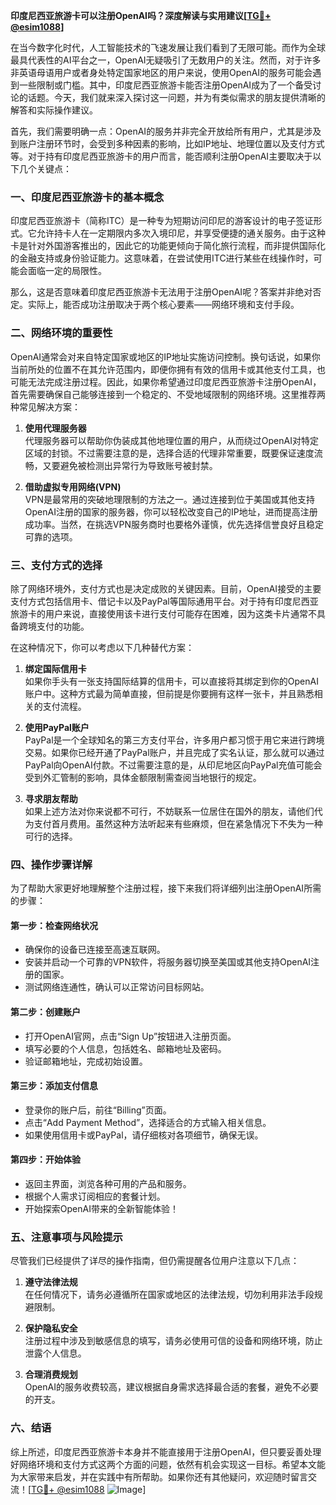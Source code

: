 **印度尼西亚旅游卡可以注册OpenAI吗？深度解读与实用建议[[TG💪+ @esim1088](https://t.me/s/esim1088)]**

在当今数字化时代，人工智能技术的飞速发展让我们看到了无限可能。而作为全球最具代表性的AI平台之一，OpenAI无疑吸引了无数用户的关注。然而，对于许多非英语母语用户或者身处特定国家地区的用户来说，使用OpenAI的服务可能会遇到一些限制或门槛。其中，印度尼西亚旅游卡能否注册OpenAI成为了一个备受讨论的话题。今天，我们就来深入探讨这一问题，并为有类似需求的朋友提供清晰的解答和实际操作建议。

首先，我们需要明确一点：OpenAI的服务并非完全开放给所有用户，尤其是涉及到账户注册环节时，会受到多种因素的影响，比如IP地址、地理位置以及支付方式等。对于持有印度尼西亚旅游卡的用户而言，能否顺利注册OpenAI主要取决于以下几个关键点：

### **一、印度尼西亚旅游卡的基本概念**
印度尼西亚旅游卡（简称ITC）是一种专为短期访问印尼的游客设计的电子签证形式。它允许持卡人在一定期限内多次入境印尼，并享受便捷的通关服务。由于这种卡是针对外国游客推出的，因此它的功能更倾向于简化旅行流程，而非提供国际化的金融支持或身份验证能力。这意味着，在尝试使用ITC进行某些在线操作时，可能会面临一定的局限性。

那么，这是否意味着印度尼西亚旅游卡无法用于注册OpenAI呢？答案并非绝对否定。实际上，能否成功注册取决于两个核心要素——网络环境和支付手段。

### **二、网络环境的重要性**
OpenAI通常会对来自特定国家或地区的IP地址实施访问控制。换句话说，如果你当前所处的位置不在其允许范围内，即便你拥有有效的信用卡或其他支付工具，也可能无法完成注册过程。因此，如果你希望通过印度尼西亚旅游卡注册OpenAI，首先需要确保自己能够连接到一个稳定的、不受地域限制的网络环境。这里推荐两种常见解决方案：

1. **使用代理服务器**  
   代理服务器可以帮助你伪装成其他地理位置的用户，从而绕过OpenAI对特定区域的封锁。不过需要注意的是，选择合适的代理非常重要，既要保证速度流畅，又要避免被检测出异常行为导致账号被封禁。

2. **借助虚拟专用网络(VPN)**  
   VPN是最常用的突破地理限制的方法之一。通过连接到位于美国或其他支持OpenAI注册的国家的服务器，你可以轻松改变自己的IP地址，进而提高注册成功率。当然，在挑选VPN服务商时也要格外谨慎，优先选择信誉良好且稳定可靠的选项。

### **三、支付方式的选择**
除了网络环境外，支付方式也是决定成败的关键因素。目前，OpenAI接受的主要支付方式包括信用卡、借记卡以及PayPal等国际通用平台。对于持有印度尼西亚旅游卡的用户来说，直接使用该卡进行支付可能存在困难，因为这类卡片通常不具备跨境支付的功能。

在这种情况下，你可以考虑以下几种替代方案：

1. **绑定国际信用卡**  
   如果你手头有一张支持国际结算的信用卡，可以直接将其绑定到你的OpenAI账户中。这种方式最为简单直接，但前提是你要拥有这样一张卡，并且熟悉相关的支付流程。

2. **使用PayPal账户**  
   PayPal是一个全球知名的第三方支付平台，许多用户都习惯于用它来进行跨境交易。如果你已经开通了PayPal账户，并且完成了实名认证，那么就可以通过PayPal向OpenAI付款。不过需要注意的是，从印尼地区向PayPal充值可能会受到外汇管制的影响，具体金额限制需查阅当地银行的规定。

3. **寻求朋友帮助**  
   如果上述方法对你来说都不可行，不妨联系一位居住在国外的朋友，请他们代为支付首月费用。虽然这种方法听起来有些麻烦，但在紧急情况下不失为一种可行的选择。

### **四、操作步骤详解**
为了帮助大家更好地理解整个注册过程，接下来我们将详细列出注册OpenAI所需的步骤：

#### **第一步：检查网络状况**
- 确保你的设备已连接至高速互联网。
- 安装并启动一个可靠的VPN软件，将服务器切换至美国或其他支持OpenAI注册的国家。
- 测试网络连通性，确认可以正常访问目标网站。

#### **第二步：创建账户**
- 打开OpenAI官网，点击“Sign Up”按钮进入注册页面。
- 填写必要的个人信息，包括姓名、邮箱地址及密码。
- 验证邮箱地址，完成初始设置。

#### **第三步：添加支付信息**
- 登录你的账户后，前往“Billing”页面。
- 点击“Add Payment Method”，选择适合的方式输入相关信息。
- 如果使用信用卡或PayPal，请仔细核对各项细节，确保无误。

#### **第四步：开始体验**
- 返回主界面，浏览各种可用的产品和服务。
- 根据个人需求订阅相应的套餐计划。
- 开始探索OpenAI带来的全新智能体验！

### **五、注意事项与风险提示**
尽管我们已经提供了详尽的操作指南，但仍需提醒各位用户注意以下几点：

1. **遵守法律法规**  
   在任何情况下，请务必遵循所在国家或地区的法律法规，切勿利用非法手段规避限制。

2. **保护隐私安全**  
   注册过程中涉及到敏感信息的填写，请务必使用可信的设备和网络环境，防止泄露个人信息。

3. **合理消费规划**  
   OpenAI的服务收费较高，建议根据自身需求选择最合适的套餐，避免不必要的开支。

### **六、结语**
综上所述，印度尼西亚旅游卡本身并不能直接用于注册OpenAI，但只要妥善处理好网络环境和支付方式这两个方面的问题，依然有机会实现这一目标。希望本文能为大家带来启发，并在实践中有所帮助。如果你还有其他疑问，欢迎随时留言交流！[[TG💪+ @esim1088](https://t.me/s/esim1088) ![Image](https://i.postimg.cc/4NQfJmqS/Snipaste-2025-05-13-00-14-12.png)]